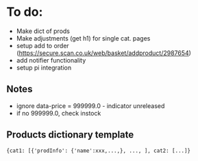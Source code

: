 # To do:
- Make dict of prods
- Make adjustments (get h1) for single cat. pages
- setup add to order (https://secure.scan.co.uk/web/basket/addproduct/2987654)
- add notifier functionality
- setup pi integration

## Notes
+ ignore data-price = 999999.0 - indicator unreleased
+ if no 999999.0, check instock

## Products dictionary template
`{cat1: [{'prodInfo': {'name':xxx,...,}, ..., ], cat2: [...]}`